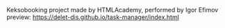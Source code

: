 Keksobooking project made by HTMLAcademy, performed by Igor Efimov  
preview: https://delet-dis.github.io/task-manager/index.html
